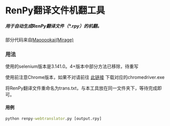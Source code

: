 # RenPy翻译文件机翻工具

##### 用于自动生成RenPy翻译文件（*.rpy）的机翻。

部分代码来自[Maooookai(Mirage)](https://github.com/Maooookai/WebTranslator)

### 用法

使用的selenium版本是3.141.0。4+版本中部分方法已移除，待重写

使用前注意Chrome版本，如果不对请前往
[此链接](http://npm.taobao.org/mirrors/chromedriver/)
下载对应的chromedriver.exe

将RenPy翻译文件重命名为trans.txt，与本工具放在同一文件夹下，等待完成即可。

#### 用例

```cmd
python renpy-webtranslator.py [output.rpy]
```
